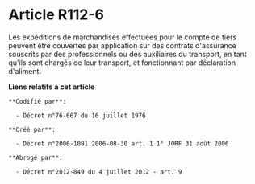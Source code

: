 # Article R112-6

Les expéditions de marchandises effectuées pour le compte de tiers peuvent être couvertes par application sur des contrats
d'assurance souscrits par des professionnels ou des auxiliaires du transport, en tant qu'ils sont chargés de leur transport,
et fonctionnant par déclaration d'aliment.

**Liens relatifs à cet article**

	**Codifié par**:

	  - Décret n°76-667 du 16 juillet 1976

	**Créé par**:

	  - Décret n°2006-1091 2006-08-30 art. 1 1° JORF 31 août 2006

	**Abrogé par**:

	  - Décret n°2012-849 du 4 juillet 2012 - art. 9
